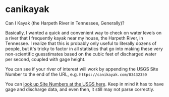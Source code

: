 # canikayak
Can I Kayak (the Harpeth River in Tennessee, Generally)?

Basically, I wanted a quick and convenient way to check on water levels on a river that I frequently kayak near my house, the Harpeth River, in Tennessee. I realize that this is probably only useful to literally dozens of people, but it's tricky to factor in all statistics that go into making these very non-scientific guesstimates based on the cubic feet of discharged water per second, coupled with gage height.

You can see if your river of interest will work by appending the USGS Site Number to the end of the URL, e.g. `https://canikayak.com/03432350`

You can [look up Site Numbers at the USGS here](https://waterdata.usgs.gov/nwis/inventory). Keep in mind it has to have gage and discharge data, and even then, it still may not parse correctly.
